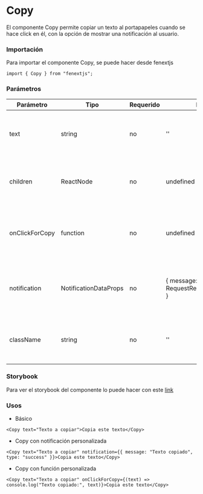 # Copy

El componente Copy permite copiar un texto al portapapeles cuando se hace click en él, con la opción de mostrar una notificación al usuario.

### Importación

Para importar el componente Copy, se puede hacer desde fenextjs

```tsx copy
import { Copy } from "fenextjs";
```

### Parámetros

| Parámetro | Tipo | Requerido | Default | Descripcion |
| --------- | ---- | --------- | ------- | ----------- |
| text | string | no | '' | Texto que se copiará al portapapeles al hacer click en el componente. |
| children | ReactNode | no | undefined | El contenido que se mostrará dentro del componente Copy. |
| onClickForCopy | function | no | undefined | Función personalizada que se ejecuta después de copiar el texto. |
| notification | NotificationDataProps | no | \{ message: 'Copy', type: RequestResultTypeProps.OK \} | Configuración de la notificación que se muestra al copiar el texto. |
| className | string | no | '' | Clase CSS para personalizar el contenedor del componente. |

### Storybook

Para ver el storybook del componente lo puede hacer con este [link](https://fenextjs-component-storybook.vercel.app/?path=/story/copy-copy--index)

### Usos

- Básico

```tsx copy
<Copy text="Texto a copiar">Copia este texto</Copy>
```

- Copy con notificación personalizada

```tsx copy
<Copy text="Texto a copiar" notification={{ message: "Texto copiado", type: "success" }}>Copia este texto</Copy>
```

- Copy con función personalizada

```tsx copy
<Copy text="Texto a copiar" onClickForCopy={(text) => console.log("Texto copiado:", text)}>Copia este texto</Copy>
```


